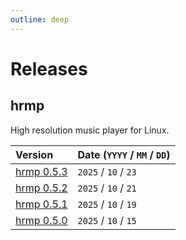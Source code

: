 ```yaml
---
outline: deep
---
```


# Releases

## hrmp

High resolution music player for Linux.

|Version|Date (`YYYY` / `MM` / `DD`) |
|:---|:---|
|[hrmp 0.5.3](./releases/hrmp_0_5_3.md)|`2025` / `10` / `23`|
|[hrmp 0.5.2](./releases/hrmp_0_5_2.md)|`2025` / `10` / `21`|
|[hrmp 0.5.1](./releases/hrmp_0_5_1.md)|`2025` / `10` / `19`|
|[hrmp 0.5.0](./releases/hrmp_0_5_0.md)|`2025` / `10` / `15`|
